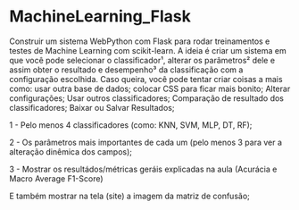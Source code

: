 # MachineLearning_Flask

Construir um sistema WebPython com Flask para rodar treinamentos e testes de Machine Learning com scikit-learn. A ideia é criar um sistema em que você pode selecionar o classificador¹, alterar os parâmetros² dele e assim obter o resultado e desempenho³ da  classificação com a configuração escolhida.
Caso queira, você pode tentar criar coisas a mais como: usar outra base de dados; colocar CSS para ficar mais bonito; Alterar configurações; Usar outros classificadores; Comparação de resultado dos classificadores; Baixar ou Salvar Resultados;

1 - Pelo menos 4 classificadores (como: KNN, SVM, MLP, DT, RF);

2 - Os parâmetros mais importantes de cada um (pelo menos 3 para ver a alteração dinêmica dos campos);

3 - Mostrar os resultádos/métricas geráis explicadas na aula (Acurácia e Macro Average F1-Score) 

E também mostrar na tela (site) a imagem da matriz de confusão;
